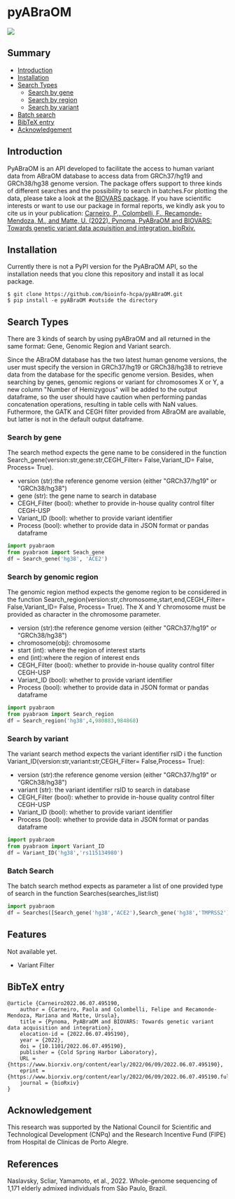 # pyABraOM

![](https://img.shields.io/badge/python-3.x-purple)

## Summary

- [Introduction](#introduction)
- [Installation](#installation)
- [Search Types](#search-types)
    - [Search by gene](#search-by-gene)
    - [Search by region](#search-by-genomic-region)
    - [Search by variant](#search-by-variant)
- [Batch search](#batch-search)
- [BibTeX entry](#bibtex-entry) 
- [Acknowledgement](#acknowledgement)

## Introduction
   PyABraOM is an API developed to facilitate the access to human variant data from ABraOM database to access data from GRCh37/hg19 and GRCh38/hg38 genome version. The package offers support to three kinds of different searches and the possibility to search in batches.For plotting the data, please take a look at the [BIOVARS package](https://github.com/bioinfo-hcpa/biovars). If you have scientific interests or want to use our package in formal reports, we kindly ask you to cite us in your publication: [Carneiro, P., Colombelli, F., Recamonde-Mendoza, M., and Matte, U. (2022). Pynoma, PyABraOM and BIOVARS: Towards genetic variant data acquisition and integration. bioRxiv.](#bibtex-entry)
   
## Installation

   Currently there is not a PyPI version for the PyABraOM API, so the installation needs that you clone this repository and install it as local package.
```
$ git clone https://github.com/bioinfo-hcpa/pyABraOM.git
$ pip install -e pyABraOM #outside the directory
```

## Search Types

   There are 3 kinds of search by using pyABraOM and all returned in the same format: Gene, Genomic Region and Variant search.
   
   Since the ABraOM database has the two latest human genome versions, the user must specify the version in GRCh37/hg19 or GRCh38/hg38 to retrieve data from the database for the specific genome version. Besides, when searching by  genes, genomic regions or variant for chromosomes X or Y, a new column "Number of Hemizygous" will be added to the output dataframe, so the user should have caution when performing pandas concatenation operations, resulting in table cells with NaN values. Futhermore, the GATK and CEGH filter provided from ABraOM are available, but latter is not in the default output dataframe.
   
   
### Search by gene

The search method expects the gene name to be considered in the function Search_gene(version:str,gene:str,CEGH_Filter= False,Variant_ID= False, Process= True).

* version (str):the reference genome version (either "GRCh37/hg19" or "GRCh38/hg38")
* gene (str): the gene name to search in database
* CEGH_Filter (bool): whether to provide in-house quality control filter CEGH-USP
* Variant_ID (bool): whether to provide variant identifier
* Process (bool): whether to provide data in JSON format or pandas dataframe

```python
import pyabraom
from pyabraom import Seach_gene
df = Search_gene('hg38', 'ACE2')
```
### Search by genomic region

The genomic region method expects the genome region to be considered in the function Search_region(version:str,chromosome,start,end,CEGH_Filter= False,Variant_ID= False, Process= True). The X and Y chromosome must be provided as character in the chromosome parameter.

* version (str):the reference genome version (either "GRCh37/hg19" or "GRCh38/hg38")
* chromosome(obj): chromosome 
* start (int): where the region of interest starts 
* end (int):where the region of interest ends
* CEGH_Filter (bool): whether to provide in-house quality control filter CEGH-USP
* Variant_ID (bool): whether to provide variant identifier
* Process (bool): whether to provide data in JSON format or pandas dataframe

```python
import pyabraom
from pyabraom import Search_region
df = Search_region('hg38',4,980883,984868)
```

### Search by variant

The variant search method expects the variant identifier rsID i the function Variant_ID(version:str,variant:str,CEGH_Filter= False,Process= True):

* version (str):the reference genome version (either "GRCh37/hg19" or "GRCh38/hg38")
* variant (str): the variant identifier rsID to search in database
* CEGH_Filter (bool): whether to provide in-house quality control filter CEGH-USP
* Variant_ID (bool): whether to provide variant identifier
* Process (bool): whether to provide data in JSON format or pandas dataframe

```python
import pyabraom
from pyabraom import Variant_ID
df = Variant_ID('hg38','rs115134980')
```

### Batch Search 

The batch search method expects as parameter a list of one provided type of search in the function Searches(searches_list:list)

```python
import pyabraom
df = Searches([Search_gene('hg38','ACE2'),Search_gene('hg38','TMPRSS2')])
```
## Features

Not available yet.
* Variant Filter


## BibTeX entry

```
@article {Carneiro2022.06.07.495190,
	author = {Carneiro, Paola and Colombelli, Felipe and Recamonde-Mendoza, Mariana and Matte, Ursula},
	title = {Pynoma, PyABraOM and BIOVARS: Towards genetic variant data acquisition and integration},
	elocation-id = {2022.06.07.495190},
	year = {2022},
	doi = {10.1101/2022.06.07.495190},
	publisher = {Cold Spring Harbor Laboratory},
	URL = {https://www.biorxiv.org/content/early/2022/06/09/2022.06.07.495190},
	eprint = {https://www.biorxiv.org/content/early/2022/06/09/2022.06.07.495190.full.pdf},
	journal = {bioRxiv}
}
```

## Acknowledgement

This research was supported by the National Council for Scientific and Technological Development (CNPq) and the Research Incentive Fund (FIPE) from Hospital de Clínicas de Porto Alegre.


## References

Naslavsky, Scliar, Yamamoto, et al., 2022. Whole-genome sequencing of 1,171 elderly admixed individuals from São Paulo, Brazil.
